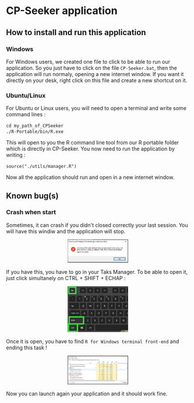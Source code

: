 # CP-Seeker application

## How to install and run this application

### Windows
For Windows users, we created one file to click to be able to run our application.
So you just have to click on the file `CP-Seeker.bat`, then the application will run normaly, opening a new internet window.
If you want it directly on your desk, right click on this file and create a new shortcut on it.

### Ubuntu/Linux
For Ubuntu or Linux users, you will need to open a terminal and write some command lines :
```{bash}
cd my_path_of_CPSeeker
./R-Portable/bin/R.exe
```

This will open to you the R command line tool from our R portable folder which is directly in CP-Seeker. You now need to run the application by writing :
```{R}
source("./utils/manager.R")
```

Now all the application should run and open in a new internet window.

## Known bug(s)

### Crash when start

Sometimes, it can crash if you didn't closed correctly your last session. You will have this windiw and the application will stop.
<p align="center" width="100%">
    <img width="33%" src="./data/bug_chromium.PNG" alt="crash_chromium"> 
</p>


If you have this, you have to go in your Taks Manager. To be able to open it, just click simultanely on CTRL + SHIFT + ECHAP :
<p align="center" width="100%">
    <img width="33%" src="./data/ctrl_shift_echap.jpg" alt="open_task_manager"> 
</p>

Once it is open, you have to find `R for Windows terminal front-end` and ending this task !
<p align="center" width="100%">
    <img width="33%" src="./data/remove_r_task_manager.PNG" alt="end_r_task_manager"> 
</p>

Now you can launch again your application and it should work fine.
